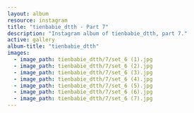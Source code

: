 ```yaml
---
layout: album
resource: instagram
title: "tienbabie_dtth - Part 7"
description: "Instagram album of tienbabie_dtth, part 7."
active: gallery
album-title: "tienbabie_dtth"
images:
  - image_path: tienbabie_dtth/7/set_6 (1).jpg
  - image_path: tienbabie_dtth/7/set_6 (2).jpg
  - image_path: tienbabie_dtth/7/set_6 (3).jpg
  - image_path: tienbabie_dtth/7/set_6 (4).jpg
  - image_path: tienbabie_dtth/7/set_6 (5).jpg
  - image_path: tienbabie_dtth/7/set_6 (6).jpg
  - image_path: tienbabie_dtth/7/set_6 (7).jpg
---
```

